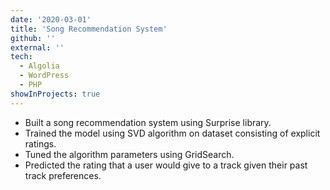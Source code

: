 ```yaml
---
date: '2020-03-01'
title: 'Song Recommendation System'
github: ''
external: ''
tech:
  - Algolia
  - WordPress
  - PHP
showInProjects: true
---
```

- Built a song recommendation system using Surprise library.
- Trained the model using SVD algorithm on dataset consisting of explicit ratings.
- Tuned the algorithm parameters using GridSearch.
- Predicted the rating that a user would give to a track given their past track preferences.